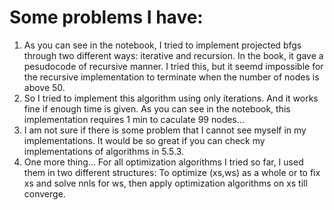 # Some problems I have:
1. As you can see in the notebook, I tried to implement projected bfgs through two different ways: iterative and recursion. In the book, it gave a pesudocode of recursive manner. I tried this, but it seemd impossible for the recursive implementation to terminate when the number of nodes is above 50. 
2. So I tried to implement this algorithm using only iterations. And it works fine if enough time is given. As you can see in the notebook, this implementation requires 1 min to caculate 99 nodes...
3. I am not sure if there is some problem that I cannot see myself in my implementations. It would be so great if you can check my implementations of algorithms in 5.5.3.
4. One more thing... For all optimization algorithms I tried so far, I used them in two different structures: To optimize (xs,ws) as a whole or to fix xs and solve nnls for ws, then apply optimization algorithms on xs till converge.   
